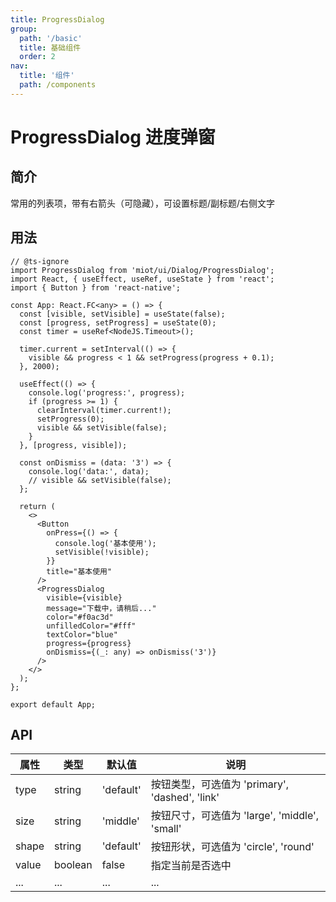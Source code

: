 ```yaml
---
title: ProgressDialog
group:
  path: '/basic'
  title: 基础组件
  order: 2
nav:
  title: '组件'
  path: /components
---
```


# ProgressDialog 进度弹窗

## 简介

常用的列表项，带有右箭头（可隐藏），可设置标题/副标题/右侧文字

## 用法

```tsx
// @ts-ignore
import ProgressDialog from 'miot/ui/Dialog/ProgressDialog';
import React, { useEffect, useRef, useState } from 'react';
import { Button } from 'react-native';

const App: React.FC<any> = () => {
  const [visible, setVisible] = useState(false);
  const [progress, setProgress] = useState(0);
  const timer = useRef<NodeJS.Timeout>();

  timer.current = setInterval(() => {
    visible && progress < 1 && setProgress(progress + 0.1);
  }, 2000);

  useEffect(() => {
    console.log('progress:', progress);
    if (progress >= 1) {
      clearInterval(timer.current!);
      setProgress(0);
      visible && setVisible(false);
    }
  }, [progress, visible]);

  const onDismiss = (data: '3') => {
    console.log('data:', data);
    // visible && setVisible(false);
  };

  return (
    <>
      <Button
        onPress={() => {
          console.log('基本使用');
          setVisible(!visible);
        }}
        title="基本使用"
      />
      <ProgressDialog
        visible={visible}
        message="下载中，请稍后..."
        color="#f0ac3d"
        unfilledColor="#fff"
        textColor="blue"
        progress={progress}
        onDismiss={(_: any) => onDismiss('3')}
      />
    </>
  );
};

export default App;
```

## API

| 属性  | 类型    | 默认值    | 说明                                           |
| ----- | ------- | --------- | ---------------------------------------------- |
| type  | string  | 'default' | 按钮类型，可选值为 'primary', 'dashed', 'link' |
| size  | string  | 'middle'  | 按钮尺寸，可选值为 'large', 'middle', 'small'  |
| shape | string  | 'default' | 按钮形状，可选值为 'circle', 'round'           |
| value | boolean | false     | 指定当前是否选中                               |
| ...   | ...     | ...       | ...                                            |
